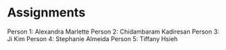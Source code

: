 # Assignments

Person 1: Alexandra Marlette
Person 2: Chidambaram Kadiresan
Person 3: Ji Kim
Person 4: Stephanie Almeida
Person 5: Tiffany Hsieh